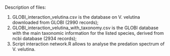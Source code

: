 Description of files:
1) GLOBI_interaction_velutina.csv is the database on V. velutina downloaded from GLOBI (2990 records);
2) GLOBI_interaction_velutina_with_taxonomy.csv is the GLOBI database with the main taxonomic information for the listed species, derived from ncbi database (2934 records);
3) Script interaction network.R allows to analyse the predation spectrum of V. velutina.

